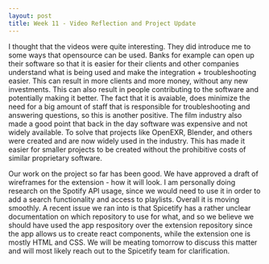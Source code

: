 ```yaml
---
layout: post
title: Week 11 - Video Reflection and Project Update
---
```


I thought that the videos were quite interesting. They did introduce me to some ways that opensource can be used. Banks for example can open up their software so that it is easier for their clients and other companies understand what is being used and make the integration + troubleshooting easier. This can result in more clients and more money, without any new investments. This can also result in people contributing to the software and potentially making it better. The fact that it is avaiable, does minimize the need for a big amount of staff that is responsible for troubleshooting and answering questions, so this is another positive. The film industry also made a good point that back in the day software was expensive and not widely available. To solve that projects like OpenEXR, Blender, and others were created and are now widely used in the industry. This has made it easier for smaller projects to be created without the prohibitive costs of similar proprietary software.

<!--more-->
 
Our work on the project so far has been good. We have approved a draft of wireframes for the extension - how it will look. I am personally doing research on the Spotify API usage, since we would need to use it in order to add a search functionality and access to playlists. Overall it is moving smoothly. A recent issue we ran into is that Spicetify has a rather unclear documentation on which repository to use for what, and so we believe we should have used the app respository over the extension repository since the app allows us to create react components, while the extension one is mostly HTML and CSS. We will be meating tomorrow to discuss this matter and will most likely reach out to the Spicetify team for clarification.


